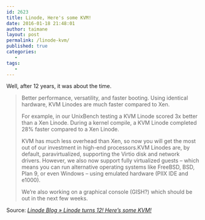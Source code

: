 ```yaml
---
id: 2623
title: Linode, Here's some KVM!
date: 2016-01-18 21:48:01
author: taimane
layout: post
permalink: /linode-kvm/
published: true
categories:
   -
tags:
   -
---
```

Well, after 12 years, it was about the time.

<blockquote>Better performance, versatility, and faster booting. Using identical hardware, KVM Linodes are much faster compared to Xen.



For example, in our UnixBench testing a KVM Linode scored 3x better than a Xen Linode. During a kernel compile, a KVM Linode completed 28% faster compared to a Xen Linode.



KVM has much less overhead than Xen, so now you will get the most out of our investment in high-end processors.KVM Linodes are, by default, paravirtualized, supporting the Virtio disk and network drivers. However, we also now support fully virtualized guests – which means you can run alternative operating systems like FreeBSD, BSD, Plan 9, or even Windows – using emulated hardware (PIIX IDE and e1000).



We’re also working on a graphical console (GISH?) which should be out in the next few weeks.</blockquote>

Source: <em><a href="https://blog.linode.com/2015/06/16/linode-turns-12-heres-some-kvm/">Linode Blog » Linode turns 12! Here’s some KVM!</a></em>  


